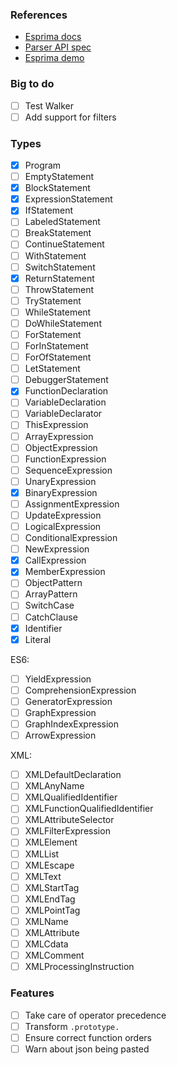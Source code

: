 ### References

- [Esprima docs]
- [Parser API spec]
- [Esprima demo]

[Esprima docs]: http://esprima.org/doc/index.html#ast
[Parser API spec]: https://developer.mozilla.org/en-US/docs/Mozilla/Projects/SpiderMonkey/Parser_API
[Esprima demo]: http://esprima.org/demo/parse.html# 

### Big to do

 - [ ] Test Walker
 - [ ] Add support for filters

### Types

 - [x] Program
 - [ ] EmptyStatement
 - [x] BlockStatement
 - [x] ExpressionStatement
 - [x] IfStatement
 - [ ] LabeledStatement
 - [ ] BreakStatement
 - [ ] ContinueStatement
 - [ ] WithStatement
 - [ ] SwitchStatement
 - [x] ReturnStatement
 - [ ] ThrowStatement
 - [ ] TryStatement
 - [ ] WhileStatement
 - [ ] DoWhileStatement
 - [ ] ForStatement
 - [ ] ForInStatement
 - [ ] ForOfStatement
 - [ ] LetStatement
 - [ ] DebuggerStatement
 - [x] FunctionDeclaration
 - [ ] VariableDeclaration
 - [ ] VariableDeclarator
 - [ ] ThisExpression
 - [ ] ArrayExpression
 - [ ] ObjectExpression
 - [ ] FunctionExpression
 - [ ] SequenceExpression
 - [ ] UnaryExpression
 - [x] BinaryExpression
 - [ ] AssignmentExpression
 - [ ] UpdateExpression
 - [ ] LogicalExpression
 - [ ] ConditionalExpression
 - [ ] NewExpression
 - [x] CallExpression
 - [x] MemberExpression
 - [ ] ObjectPattern
 - [ ] ArrayPattern
 - [ ] SwitchCase
 - [ ] CatchClause
 - [x] Identifier
 - [x] Literal

 ES6:

 - [ ] YieldExpression
 - [ ] ComprehensionExpression
 - [ ] GeneratorExpression
 - [ ] GraphExpression
 - [ ] GraphIndexExpression
 - [ ] ArrowExpression

 XML:

 - [ ] XMLDefaultDeclaration
 - [ ] XMLAnyName
 - [ ] XMLQualifiedIdentifier
 - [ ] XMLFunctionQualifiedIdentifier
 - [ ] XMLAttributeSelector
 - [ ] XMLFilterExpression
 - [ ] XMLElement
 - [ ] XMLList
 - [ ] XMLEscape
 - [ ] XMLText
 - [ ] XMLStartTag
 - [ ] XMLEndTag
 - [ ] XMLPointTag
 - [ ] XMLName
 - [ ] XMLAttribute
 - [ ] XMLCdata
 - [ ] XMLComment
 - [ ] XMLProcessingInstruction

### Features

 - [ ] Take care of operator precedence
 - [ ] Transform `.prototype.`
 - [ ] Ensure correct function orders
 - [ ] Warn about json being pasted
